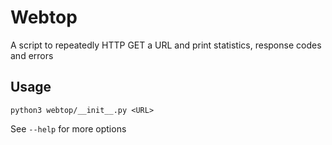 # Webtop

A script to repeatedly HTTP GET a URL and print statistics, response codes and errors

## Usage

`python3 webtop/__init__.py <URL>`

See `--help` for more options
